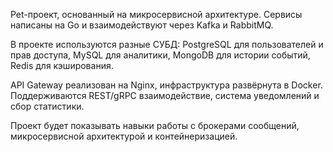 Pet-проект, основанный на микросервисной архитектуре. Сервисы написаны на Go и взаимодействуют через Kafka и RabbitMQ.

В проекте используются разные СУБД: PostgreSQL для пользователей и прав доступа, MySQL для аналитики, MongoDB для истории событий, Redis для кэширования.

API Gateway реализован на Nginx, инфраструктура развёрнута в Docker. Поддерживаются REST/gRPC взаимодействие, система уведомлений и сбор статистики.

Проект будет показывать навыки работы с брокерами сообщений, микросервисной архитектурой и контейнеризацией.
